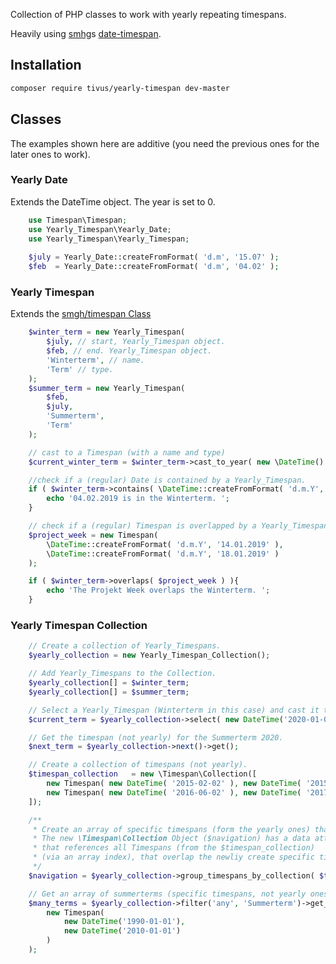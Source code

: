 Collection of PHP classes to work with yearly repeating timespans.

Heavily using [smhg](https://github.com/smhg/)s [date-timespan](https://github.com/smhg/date-timespan-php).

## Installation
```bash
composer require tivus/yearly-timespan dev-master
```


## Classes

The examples shown here are additive (you need the previous ones for the later ones to work).

### Yearly Date

Extends the DateTime object. The year is set to 0.

```php
    use Timespan\Timespan;
    use Yearly_Timespan\Yearly_Date;
    use Yearly_Timespan\Yearly_Timespan;
    
    $july = Yearly_Date::createFromFormat( 'd.m', '15.07' );
    $feb  = Yearly_Date::createFromFormat( 'd.m', '04.02' );
```

### Yearly Timespan

Extends the [smgh/timespan Class](https://github.com/smhg/date-timespan-php#timespan)

```php
    $winter_term = new Yearly_Timespan(
        $july, // start, Yearly_Timespan object.
        $feb, // end. Yearly_Timespan object.
        'Winterterm', // name.
        'Term' // type.
    );
    $summer_term = new Yearly_Timespan(
        $feb,
        $july,
        'Summerterm',
        'Term'
    );

    // cast to a Timespan (with a name and type)
    $current_winter_term = $winter_term->cast_to_year( new \DateTime() );

    //check if a (regular) Date is contained by a Yearly_Timespan.
    if ( $winter_term->contains( \DateTime::createFromFormat( 'd.m.Y', '04.02.2019' ))) {
        echo '04.02.2019 is in the Winterterm. ';
    }

    // check if a (regular) Timespan is overlapped by a Yearly_Timespan.
    $project_week = new Timespan(
        \DateTime::createFromFormat( 'd.m.Y', '14.01.2019' ),
        \DateTime::createFromFormat( 'd.m.Y', '18.01.2019' )
    );

    if ( $winter_term->overlaps( $project_week ) ){
        echo 'The Projekt Week overlaps the Winterterm. ';
    }
```

### Yearly Timespan Collection

```php
    // Create a collection of Yearly_Timespans.
    $yearly_collection = new Yearly_Timespan_Collection();

    // Add Yearly_Timespans to the Collection.
    $yearly_collection[] = $winter_term;
    $yearly_collection[] = $summer_term;

    // Select a Yearly_Timespan (Winterterm in this case) and cast it to a year.
    $current_term = $yearly_collection->select( new DateTime('2020-01-01') )->get();

    // Get the timespan (not yearly) for the Summerterm 2020.
    $next_term = $yearly_collection->next()->get();

    // Create a collection of timespans (not yearly).
    $timespan_collection   = new \Timespan\Collection([
        new Timespan( new DateTime( '2015-02-02' ), new DateTime( '2015-07-06' ) ),
        new Timespan( new DateTime( '2016-06-02' ), new DateTime( '2017-04-06' ) )
    ]);

    /**
     * Create an array of specific timespans (form the yearly ones) that overlap our new $timespan_collection.
     * The new \Timespan\Collection Object ($navigation) has a data attribute 
     * that references all Timespans (from the $timespan_collection)
     * (via an array index), that overlap the newliy create specific timespans ( $navigation ).
     */
    $navigation = $yearly_collection->group_timespans_by_collection( $timespan_collection );

    // Get an array of summerterms (specific timespans, not yearly ones) that overlap the given timespan.
    $many_terms = $yearly_collection->filter('any', 'Summerterm')->get_from_timespan(
        new Timespan(
            new DateTime('1990-01-01'),
            new DateTime('2010-01-01')
        )
    );

```
